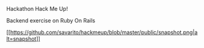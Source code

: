 Hackathon Hack Me Up!

Backend exercise on Ruby On Rails

[[https://github.com/savarito/hackmeup/blob/master/public/snapshot.png|alt=snapshot]]
